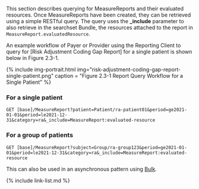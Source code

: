 
This section describes querying for MeasureReports and their evaluated resources. Once MeasureReports have been created, they can be retrieved using a simple RESTful query. The query uses the **_include** parameter to also retrieve in the searchset Bundle, the resources attached to the report in `MeasureReport.evaluatedResource`.

An example workflow of Payer or Provider using the Reporting Client to query for [Risk Adjustment Coding Gap Report] for a single patient is shown below in Figure 2.3-1.

{% include img-portrait.html img="risk-adjustment-coding-gap-report-single-patient.png" caption = "Figure 2.3-1 Report Query Workflow for a Single Patient" %}


### For a single patient

`GET [base]/MeasureReport?patient=Patient/ra-patient01&period=ge2021-01-01&period=le2021-12-31&category=ra&_include=MeasureReport:evaluated-resource`

### For a group of patients
`GET [base]/MeasureReport?subject=Group/ra-group123&period=ge2021-01-01&period=le2021-12-31&category=ra&_include=MeasureReport:evaluated-resource`

This can also be used in an asynchronous pattern using [Bulk](report-generation.html#bulk-data-request-for-risk-adjustment-coding-gap-measurereports).



{% include link-list.md %}